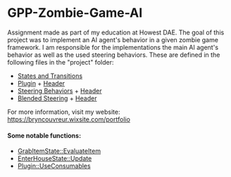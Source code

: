 # GPP-Zombie-Game-AI
Assignment made as part of my education at Howest DAE. The goal of this project was to implement an AI agent's behavior in a given zombie game framework. I am responsible for the implementations the main AI agent's behavior as well as the used steering behaviors. These are defined in the following files in the "project" folder:
- [States and Transitions](project/StatesAndTransitions.h)
- [Plugin](project/Plugin.cpp) + [Header](project/Plugin.h)
- [Steering Behaviors](project/SteeringBehaviors.cpp) + [Header](project/SteeringBehaviors.h)
- [Blended Steering](project/BlendedSteering.cpp) + [Header](project/BlendedSteering.h)

For more information, visit my website: https://bryncouvreur.wixsite.com/portfolio

#### Some notable functions:
- [GrabItemState::EvaluateItem](project/StatesAndTransitions.h#L172-L259)
- [EnterHouseState::Update](project/StatesAndTransitions.h#L74-L113)
- [Plugin::UseConsumables](project/Plugin.h#L302-L340)
